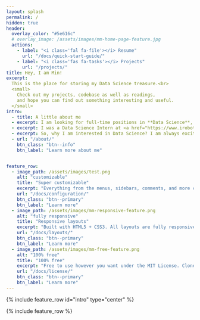 ```yaml
---
layout: splash
permalink: /
hidden: true
header:
  overlay_color: "#5e616c"
  # overlay_image: /assets/images/mm-home-page-feature.jpg
  actions:
    - label: "<i class='fal fa-file'></i> Resume"
      url: "/docs/quick-start-guide/"
    - label: "<i class='fas fa-tasks'></i> Projects"
      url: "/projects/"
title: Hey, I am Min!
excerpt: 
  This is the place for storing my Data Science treasure.<br>
  <small>
    Check out my projects, codebase as well as readings, 
    and hope you can find out something interesting and useful.
  </small> 
intro: 
  - title: A little about me
  - excerpt: I am looking for full-time positions in **Data Science**, **Machine Learning**, and **AI** after graduating in **May 2021** from the [University of Illinois Urbana-Champaign (UIUC)](https://illinois.edu/) with an M.S. degree in MechSE.
  - excerpt: I was a Data Science Intern at <a href="https://www.irobot.com/about-irobot/careers/data-science-and-machine-learning"> iRobot</a> and a Machine Learning Engineer Intern at <a href="https://quantrend.ai/">Quantrend Technology</a>. I have an extensive background working with various fields including customer analytics, quantitative trading, industry 4.0, recommender system, computer vision, and reinforcement learning.
  - excerpt: So, why I am interested in Data Science? I am always excited to explore new areas, define problems, and utilize data to drive our decisions. Thus, Data Scientist gives me the perfect opportunity to purse what I love to do!
  - url: "/about/"
    btn_class: "btn--info"
    btn_label: "Learn more about me"    


feature_row:
  - image_path: /assets/images/test.png
    alt: "customizable"
    title: "Super customizable"
    excerpt: "Everything from the menus, sidebars, comments, and more can be configured or set with YAML Front Matter."
    url: "/docs/configuration/"
    btn_class: "btn--primary"
    btn_label: "Learn more"
  - image_path: /assets/images/mm-responsive-feature.png
    alt: "fully responsive"
    title: "Responsive layouts"
    excerpt: "Built with HTML5 + CSS3. All layouts are fully responsive with helpers to augment your content."
    url: "/docs/layouts/"
    btn_class: "btn--primary"
    btn_label: "Learn more"
  - image_path: /assets/images/mm-free-feature.png
    alt: "100% free"
    title: "100% free"
    excerpt: "Free to use however you want under the MIT License. Clone it, fork it, customize it... whatever!"
    url: "/docs/license/"
    btn_class: "btn--primary"
    btn_label: "Learn more"      
---
```

{% include feature_row id="intro" type="center" %}

{% include feature_row %}